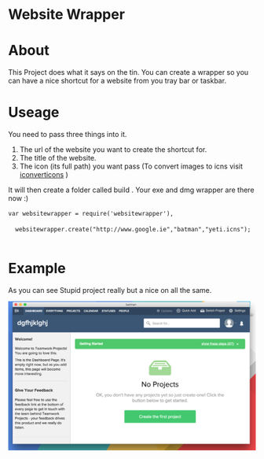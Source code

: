 
# Website Wrapper
# About
This Project does what it says on the tin. You can create a wrapper so you can have a nice shortcut for a website from you tray bar or taskbar.


# Useage
You need to pass three things into it.
1. The url of the website you want to create the shortcut for.
2. The title of the website.
3. The icon (its full path) you want pass (To convert images to icns visit [iconverticons](https://iconverticons.com/online/) )

It will then create a folder called build . Your exe and dmg wrapper are there now  :)


```
var websitewrapper = require('websitewrapper'),

  websitewrapper.create("http://www.google.ie","batman","yeti.icns");


```

# Example
As you can see
Stupid project really but a nice on all the same.

![alt text](assets/example.png "Firebase Yeti")
